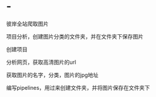 # -
彼岸全站爬取图片

项目分析，创建图片分类的文件夹，并在文件夹下保存图片

创建项目

分析网页，获取高清图片的url

获取图片的名字，分类，图片的jpg地址

编写pipelines，用过来创建文件夹，并将图片保存在文件夹下
